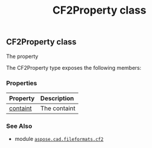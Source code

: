 ﻿---
title: CF2Property class
second_title: Aspose.CAD for Python via .NET API References
description: 
type: docs
weight: 130
url: /aspose.cad.fileformats.cf2/cf2property/
is_root: false
---

## CF2Property class

The property



The CF2Property type exposes the following members:

### Properties
| Property | Description |
| :- | :- |
| [containt](/cad/python-net/aspose.cad.fileformats.cf2/cf2property/containt) | The containt |



### See Also
* module [`aspose.cad.fileformats.cf2`](..)
